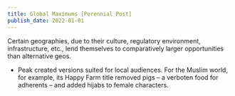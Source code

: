 ```yaml
---
title: Global Maximums [Perennial Post]
publish_date: 2022-01-01
---
```


Certain geographies, due to their culture, regulatory environment, infrastructure, etc., lend themselves to comparatively larger opportunities than alternative geos.

- Peak created versions suited for local audiences. For the Muslim world, for example, its Happy Farm title removed pigs – a verboten food for adherents – and added hijabs to female characters.
